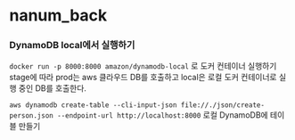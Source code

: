 # nanum_back

### DynamoDB local에서 실행하기

`docker run -p 8000:8000 amazon/dynamodb-local` 로 도커 컨테이너 실행하기
stage에 따라 prod는 aws 클라우드 DB를 호출하고 local은 로컬 도커 컨테이너로 실행 중인 DB를 호출한다.

`aws dynamodb create-table --cli-input-json file://./json/create-person.json --endpoint-url http://localhost:8000` 로컬 DynamoDB에 테이블 만들기